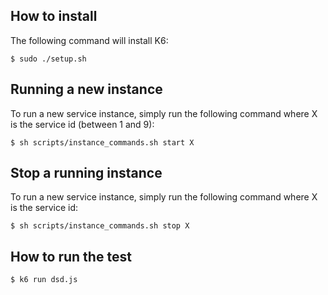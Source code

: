 
## How to install

The following command will install K6:
```shell
$ sudo ./setup.sh
```

## Running a new instance
To run a new service instance, simply run the following command where X is the service id (between 1 and 9):
```shell
$ sh scripts/instance_commands.sh start X
```

## Stop a running instance
To run a new service instance, simply run the following command where X is the service id:
```shell
$ sh scripts/instance_commands.sh stop X
```

## How to run the test
```shell
$ k6 run dsd.js
```